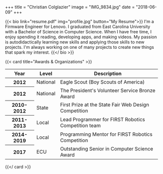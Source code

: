 +++
title = "Christian Colglazier"
image = "IMG_9834.jpg"
date = "2018-06-09"
+++

{{< bio link="resume.pdf" img="profile.jpg" button="My Resume">}}
I'm a Firmware Engineer for Lenovo. I graduated from East Carolina University with a Bachelor of Science in Computer Science. When I have free time, I enjoy spending it reading, developing apps, and making videos. My passion is autodidactically learning new skills and applying those skills to new projects. I'm always working on one of many projects to create new things that spark my interest.
{{</ bio >}}

{{< card title="Awards & Organizations" >}}  
            <table class="table">
                <thead>
                    <tr>
                        <th>Year</th>
                        <th>Level</th>
                        <th>Description</th>
                    </tr>
                </thead>
                <tbody>
                    <tr>
                        <th scope="row">2012</th>
                        <td>National</td>
                        <td>Eagle Scout (Boy Scouts of America)</td>
                    </tr>
                    <tr>
                        <th scope="row">2012</th>
                        <td>National</td>
                        <td>The President's Volunteer Service Bronze Award</td>
                    </tr>
                    <tr>
                        <th scope="row">2010-2012</th>
                        <td>State</td>
                        <td>First Prize at the State Fair Web Design Competition</td>
                    </tr>
                    <tr>
                        <th scope="row">2011-2013</th>
                        <td>Local</td>
                        <td>Lead Programmer for FIRST Robotics Competition team</td>
                    </tr>
                    <tr>
                        <th scope="row">2014-2019</th>
                        <td>Local</td>
                        <td>Programming Mentor for FIRST Robotics Competition</td>
                    </tr>
                    <tr>
                        <th scope="row">2017</th>
                        <td>ECU</td>
                        <td>Outstanding Senior in Computer Science Award</td>
                    </tr>
                </tbody>
            </table>
{{</ card >}}
